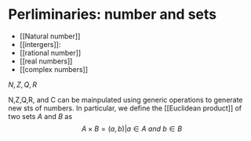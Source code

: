 # Perliminaries: number and sets

- [[Natural number]]
- [[intergers]]: 
- [[rational number]]
- [[real numbers]]
- [[complex numbers]]

${N,Z,Q,R}$

N,Z,Q,R, and C can be mainpulated using generic operations to generate new sts of numbers. In particular, we define the [[Euclidean product]] of two sets $A$ and $B$ as $$A \times B =(a,b)|a\in A \ {and} \ b\in B$$


